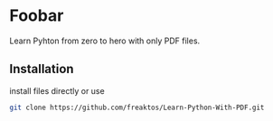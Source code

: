 # Foobar

Learn Pyhton from zero to hero with only PDF files.

## Installation

install files directly or use 

```bash
git clone https://github.com/freaktos/Learn-Python-With-PDF.git
```
